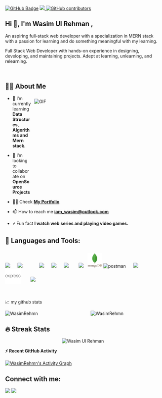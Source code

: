 <a href="https://github.com/WasimRehmn?tab=followers">
    <img src="https://img.shields.io/github/followers/WasimRehmn?label=Followers&style=social" alt="GitHub Badge"></a>
<a href="https://github.com/WasimRehmn/github-profile-views-counter">
    <img src="https://komarev.com/ghpvc/?username=WasimRehmn">
</a>
<a href="https://github.com/WasimRehmn/awesome-github-profile-readme/graphs/contributors">
    <img alt="GitHub contributors" src="https://img.shields.io/github/contributors/WasimRehmn/awesome-github-profile-readme?color=2b9348">
</a>

 ## Hi 👋, I'm  Wasim Ul Rehman ,
An aspiring full-stack web developer with a specialization in MERN stack with a passion for learning and do something meaningful with my learning.

Full Stack Web Developer with hands-on experience in designing, developing, and maintaining projects. Adept at learning, unlearning, and relearning.

<br/>

## 🙋‍♂️ About Me
<img align="right" alt="GIF" src="https://cdn.dribbble.com/users/118246/screenshots/5343519/wifi.gif" width="400" height="280" style=" padding:2%" />
<!-- - 🔭 I’m currently working on **[Covid-19 Tracker](https://covid-19-tracker-e4bda.web.app/)** -->

- 🌱 I’m currently learning **Data Structures, Algorithms and Mern stack.** 

- 👯 I’m looking to collaborate on **OpenSource Projects**

- 👨‍💻 Check **[My Portfolio](https://dev-wasim.netlify.app/
)**

- 📫 How to reach me **iam_wasim@outlook.com**

- ⚡ Fun fact **I watch web series and playing video games.**

## 🚀 Languages and Tools:

<p align="left"> 
    <img src="https://img.icons8.com/color/48/000000/html-5.png" style="margin-right:20px"/>
    <img src="https://img.icons8.com/color/48/000000/css.png" style="margin-right:50px"/>
    <img src="https://img.icons8.com/color/48/000000/javascript.png" style="margin-right:20px"/>
    <img src="https://img.icons8.com/color/48/000000/bootstrap.png" style="margin-right:20px"/>   
    <img src="https://img.icons8.com/color/48/000000/react-native.png" style="margin-right:20px"/>
    <img style="padding-right:8px; padding-left:8px" src="https://img.icons8.com/color/48/000000/nodejs.png" style="margin-right:20px, margin-left:20px"/>
    <img style="margin-top:10px" src="https://raw.githubusercontent.com/devicons/devicon/master/icons/mongodb/mongodb-original-wordmark.svg" alt="mongodb" width="48" height="48" style="margin-right:20px"/>
    <img src="https://www.vectorlogo.zone/logos/getpostman/getpostman-icon.svg" alt="postman" width="45" height="45" style="margin-right:20px"/>
    <img src="https://img.icons8.com/color/48/000000/git.png" style="margin-right:20px"/> 
    <img src="https://raw.githubusercontent.com/devicons/devicon/master/icons/express/express-original-wordmark.svg" alt="express" width="50" style="margin-right:20px"/>
    <img src="https://miro.medium.com/max/640/1*SL4sWHdjGR3vo0x5ta3xfw.jpeg" width="50" style="padding:8px" style="margin-right:20px"/>
<!--     <img src="https://pbs.twimg.com/profile_images/1438268853079904265/JUtTwrBC.jpg" width="50" height="40" style="margin-right:20px"/> -->
</p>

<br/>



📈 my github stats

<p align="left"> <img src="https://github-readme-stats.vercel.app/api?username=WasimRehmn&show_icons=true&theme=gotham" alt="WasimRehmn" width = "45%" />
  <img align = "right" src="https://github-readme-stats.vercel.app/api/top-langs?username=WasimRehmn&langs_count=10&show_icons=true&locale=en&layout=compact&theme=algolia" alt="WasimRehmn" width = "45%"/>
  <br/>
<!--   <b>Note:</b> Top languages is only a metric of the languages my public code consists of and doesn't reflect experience or skill level. -->
  </p>
 
 ## 🔥 Streak Stats
<p align="center"><img src="https://github-readme-streak-stats.herokuapp.com/?user=WasimRehmn&theme=algolia" alt="Wasim Ul Rehman" /></p>


  <summary><b>⚡ Recent GitHub Activity</b></summary>
  <br/>
   <a href="https://github.com/WasimRehmn"><img alt="WasimRehmn's Activity Graph" src="https://activity-graph.herokuapp.com/graph?username=WasimRehmn&custom_title=WasimRehmn's%20Contribution%20Graph&theme=react-dark" /></a>
  <br/>
  
  
  ## Connect with me:
<p align="left">
<a href = "https://www.linkedin.com/in/wasim-rehman/"><img src="https://img.icons8.com/fluent/48/000000/linkedin.png"/></a>
 <a href = "mailto:iam_wasim@outlook.com"><img src="https://img.icons8.com/fluent/48/000000/gmail.png"/></a>
</p>
